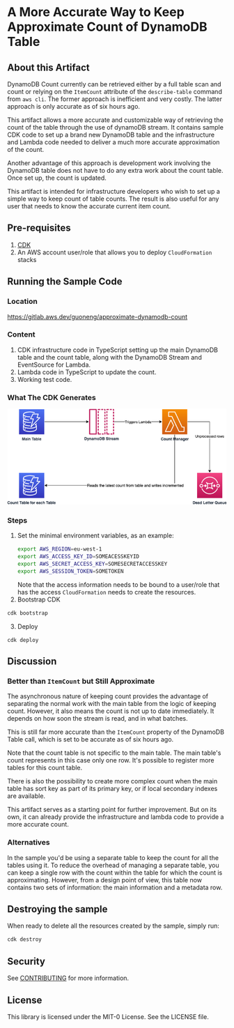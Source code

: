 # A More Accurate Way to Keep Approximate Count of DynamoDB Table

## About this Artifact
DynamoDB Count currently can be retrieved either by a full table scan and count or relying on the `ItemCount` attribute of the `describe-table` command from `aws cli`. The former approach is inefficient and very costly. The latter approach is only accurate as of six hours ago.

This artifact allows a more accurate and customizable way of retrieving the count of the table through the use of dynamoDB stream. It contains sample CDK code to set up a brand new DynamoDB table and the infrastructure and Lambda code needed to deliver a much more accurate approximation of the count.

Another advantage of this approach is development work involving the DynamoDB table does not have to do any extra work about the count table. Once set up, the count is updated.

This artifact is intended for infrastructure developers who wish to set up a simple way to keep count of table counts. The result is also useful for any user that needs to know the accurate current item count.

## Pre-requisites
 1. [CDK](https://aws.amazon.com/cdk/)
 2. An AWS account user/role that allows you to deploy `CloudFormation` stacks

## Running the Sample Code
### Location
https://gitlab.aws.dev/guoneng/approximate-dynamodb-count
### Content
1. CDK infrastructure code in TypeScript setting up the main DynamoDB table and the count table, along with the DynamoDB Stream and EventSource for Lambda.
2. Lambda code in TypeScript to update the count.
3. Working test code.
### What The CDK Generates
![Invoking Lambda from RDS](./docs/approximate-dynamodb-count.png)
### Steps
1. Set the minimal environment variables, as an example:
    ```bash
    export AWS_REGION=eu-west-1
    export AWS_ACCESS_KEY_ID=SOMEACESSKEYID
    export AWS_SECRET_ACCESS_KEY=SOMESECRETACCESSKEY
    export AWS_SESSION_TOKEN=SOMETOKEN
    ```
    Note that the access information needs to be bound to a user/role that has the access `CloudFormation` needs to create the resources.
2. Bootstrap CDK
  ```bash
  cdk bootstrap
  ```
3. Deploy
  ```
  cdk deploy
  ```

## Discussion
### Better than `ItemCount` but Still Approximate
The asynchronous nature of keeping count provides the advantage of separating the normal work with the main table from the logic of keeping count. However, it also means the count is not up to date immediately. It depends on how soon the stream is read, and in what batches.

This is still far more accurate than the `ItemCount` property of the DynamoDB Table call, which is set to be accurate as of six hours ago.

Note that the count table is not specific to the main table. The main table's count represents in this case only one row. It's possible to register more tables for this count table.

There is also the possibility to create more complex count when the main table has sort key as part of its primary key, or if local secondary indexes are available.

This artifact serves as a starting point for further improvement. But on its own, it can already provide the infrastructure and lambda code to provide a more accurate count.

### Alternatives
In the sample you'd be using a separate table to keep the count for all the tables using it. To reduce the overhead of managing a separate table, you can keep a single row with the count within the table for which the count is approximating. However, from a design point of view, this table now contains two sets of information: the main information and a metadata row.

## Destroying the sample
When ready to delete all the resources created by the sample, simply run:
```bash
cdk destroy
```

## Security

See [CONTRIBUTING](CONTRIBUTING.md#security-issue-notifications) for more information.

## License

This library is licensed under the MIT-0 License. See the LICENSE file.

